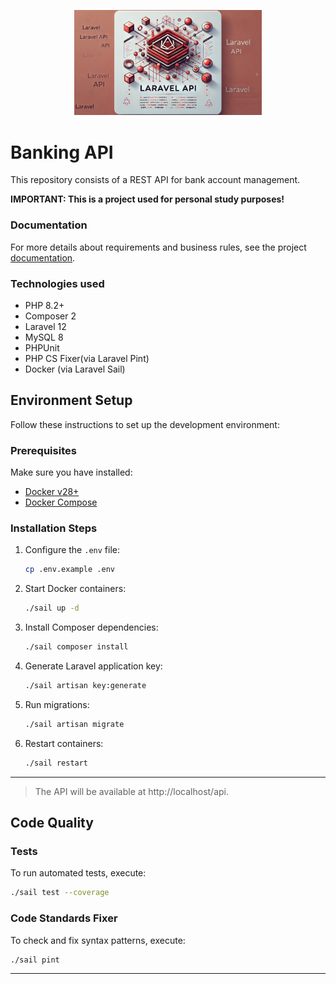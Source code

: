 <p align="center">
    <a href="#" target="_blank">
        <img src="./.doc/header-image.jpg" width="300" alt="Logo">
    </a>
</p>

# Banking API

This repository consists of a REST API for bank account management.

**IMPORTANT: This is a project used for personal study purposes!**

### Documentation

For more details about requirements and business rules, see the project [documentation](.doc/).

### Technologies used

- PHP 8.2+
- Composer 2
- Laravel 12
- MySQL 8
- PHPUnit
- PHP CS Fixer(via Laravel Pint)
- Docker (via Laravel Sail)

## Environment Setup

Follow these instructions to set up the development environment:

### Prerequisites

Make sure you have installed:

- [Docker v28+](https://docs.docker.com/engine/install/)
- [Docker Compose](https://docs.docker.com/compose/)

### Installation Steps

1. Configure the `.env` file:

   ```bash
   cp .env.example .env
   ```

2. Start Docker containers:

   ```bash
   ./sail up -d
   ```

3. Install Composer dependencies:

   ```bash
   ./sail composer install
   ```

4. Generate Laravel application key:

   ```bash
   ./sail artisan key:generate
   ```

5. Run migrations:

   ```bash
   ./sail artisan migrate
   ```

6. Restart containers:

   ```bash
   ./sail restart
   ```
---

> The API will be available at http://localhost/api.

## Code Quality

### Tests

To run automated tests, execute:

```bash
./sail test --coverage
```

### Code Standards Fixer

To check and fix syntax patterns, execute:

```bash
./sail pint
```

---
